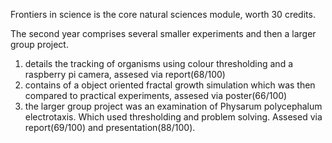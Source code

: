 Frontiers in science is the core natural sciences module, worth 30 credits.

The second year comprises several smaller experiments and then a larger group project. 
1. details the tracking of organisms using colour thresholding and a raspberry pi camera, assesed via report(68/100)
2. contains of a object oriented fractal growth simulation which was then compared to practical experiments, assesed via poster(66/100)
3. the larger group project was an examination of Physarum polycephalum electrotaxis. Which used thresholding and problem solving. Assesed via report(69/100) and presentation(88/100).
